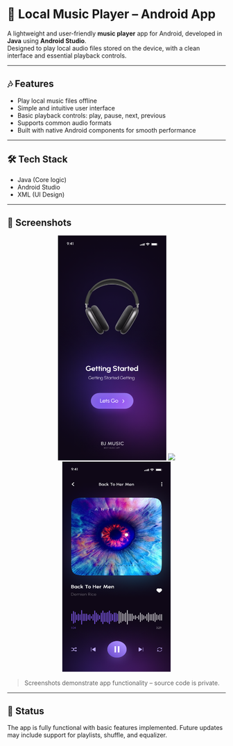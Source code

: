 # 🎵 Local Music Player – Android App

A lightweight and user-friendly **music player** app for Android, developed in **Java** using **Android Studio**.  
Designed to play local audio files stored on the device, with a clean interface and essential playback controls.

---

## 🎶 Features

- Play local music files offline
- Simple and intuitive user interface
- Basic playback controls: play, pause, next, previous
- Supports common audio formats
- Built with native Android components for smooth performance

---

## 🛠 Tech Stack

- Java (Core logic)
- Android Studio
- XML (UI Design)

---

## 📸 Screenshots

<div align="center">
  <img src="screenshots/intro.png" width="250"/>
  <img src="screenshots/playlist.png" width="250"/>
  <img src="screenshots/now_playing.png" width="250"/>
</div>

> Screenshots demonstrate app functionality – source code is private.

---

## 🚧 Status

The app is fully functional with basic features implemented. Future updates may include support for playlists, shuffle, and equalizer.
